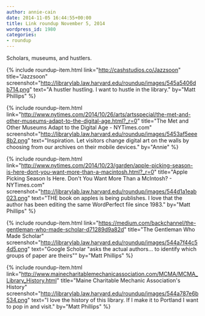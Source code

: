 ```yaml
---
author: annie-cain
date: 2014-11-05 16:44:55+00:00
title: Link roundup November 5, 2014
wordpress_id: 1980
categories:
- roundup
---
```


Scholars, museums, and hustlers.

{% include roundup-item.html
  link="http://cashstudios.co/Jazzsoon"
  title="Jazzsoon"
  screenshot="http://librarylab.law.harvard.edu/roundup/images/545a5406db714.png"
  text="A hustler hustling. I want to hustle in the library."
  by="Matt Phillips"
%}

{% include roundup-item.html
  link="http://www.nytimes.com/2014/10/26/arts/artsspecial/the-met-and-other-museums-adapt-to-the-digital-age.html?_r=0"
  title="The Met and Other Museums Adapt to the Digital Age - NYTimes.com"
  screenshot="http://librarylab.law.harvard.edu/roundup/images/5453af5eee8b2.png"
  text="Inspiration. Let visitors change digital art on the walls by choosing from our archives on their mobile devices."
  by="Annie"
%}

{% include roundup-item.html
  link="http://www.nytimes.com/2014/10/23/garden/apple-picking-season-is-here-dont-you-want-more-than-a-macintosh.html?_r=0"
  title="Apple Picking Season Is Here. Don't You Want More Than a McIntosh? - NYTimes.com"
  screenshot="http://librarylab.law.harvard.edu/roundup/images/544d1a1eab023.png"
  text="THE book on apples is being publishes. I love that the author has been editing the same WordPerfect file since 1983."
  by="Matt Phillips"
%}

{% include roundup-item.html
  link="https://medium.com/backchannel/the-gentleman-who-made-scholar-d71289d9a82d"
  title="The Gentleman Who Made Scholar"
  screenshot="http://librarylab.law.harvard.edu/roundup/images/544a7f44c54d5.png"
  text="Google Scholar \"asks the actual authors... to identify which groups of paper are theirs\""
  by="Matt Phillips"
%}

{% include roundup-item.html
  link="http://www.mainecharitablemechanicassociation.com/MCMA/MCMA_Library_History.html"
  title="Maine Charitable Mechanic Association's History"
  screenshot="http://librarylab.law.harvard.edu/roundup/images/544a787e6b534.png"
  text="I love the history of this library. If I make it to Portland I want to pop in and visit."
  by="Matt Phillips"
%}
